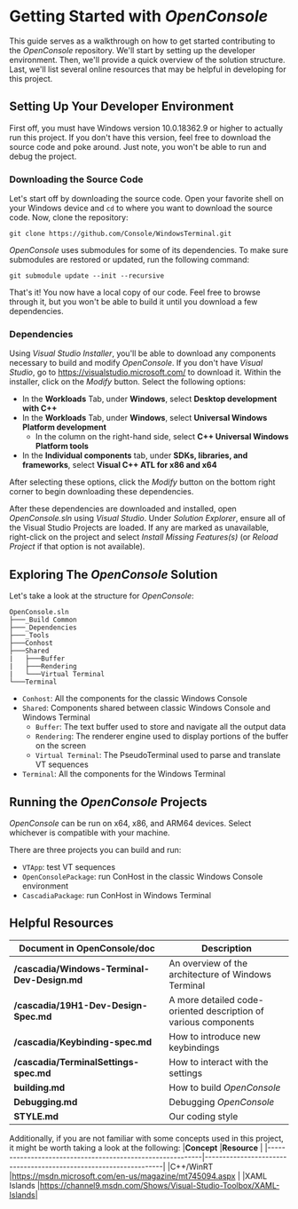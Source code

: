 # Getting Started with *OpenConsole*

This guide serves as a walkthrough on how to get started contributing to the *OpenConsole* repository. We'll start by setting up the developer environment. Then, we'll provide a quick overview of the solution structure. Last, we'll list several online resources that may be helpful in developing for this project.

## Setting Up Your Developer Environment

First off, you must have Windows version 10.0.18362.9 or higher to actually run this project. If you don't have this version, feel free to download the source code and poke around. Just note, you won't be able to run and debug the project.

### Downloading the Source Code
Let's start off by downloading the source code. Open your favorite shell on your Windows device and `cd` to where you want to download the source code. Now, clone the repository:

```shell
git clone https://github.com/Console/WindowsTerminal.git
```

*OpenConsole* uses submodules for some of its dependencies. To make sure submodules are restored or updated, run the following command:

```shell
git submodule update --init --recursive
```

That's it! You now have a local copy of our code. Feel free to browse through it, but you won't be able to build it until you download a few dependencies.

### Dependencies

Using *Visual Studio Installer*, you'll be able to download any components necessary to build and modify *OpenConsole*. If you don't have *Visual Studio*, go to https://visualstudio.microsoft.com/ to download it. Within the installer, click on the *Modify* button. Select the following options:
 - In the **Workloads** Tab, under **Windows**, select **Desktop development with C++**
 - In the **Workloads** Tab, under **Windows**, select **Universal Windows Platform development**
   - In the column on the right-hand side, select **C++ Universal Windows Platform tools**
 - In the **Individual components** tab, under **SDKs, libraries, and frameworks**, select **Visual C++ ATL for x86 and x64**
 
 After selecting these options, click the *Modify* button on the bottom right corner to begin downloading these dependencies.

After these dependencies are downloaded and installed, open *OpenConsole.sln* using *Visual Studio*. Under *Solution Explorer*, ensure all of the Visual Studio Projects are loaded. If any are marked as unavailable, right-click on the project and select *Install Missing Features(s)* (or *Reload Project* if that option is not available).

## Exploring The *OpenConsole* Solution

Let's take a look at the structure for *OpenConsole*:
```shell
OpenConsole.sln
├───_Build Common
├───_Dependencies
├───_Tools
├───Conhost
├───Shared
|   ├───Buffer
|   ├───Rendering
|   └───Virtual Terminal
└───Terminal
```
 
 <!-- - `_Build Common`: -->
 <!-- - `_Dependencies`: -->
 <!-- - `_Tools`: -->
 - `Conhost`: All the components for the classic Windows Console
 - `Shared`: Components shared between classic Windows Console and Windows Terminal
   - `Buffer`: The text buffer used to store and navigate all the output data
   - `Rendering`: The renderer engine used to display portions of the buffer on the screen
   - `Virtual Terminal`: The PseudoTerminal used to parse and translate VT sequences
 - `Terminal`: All the components for the Windows Terminal

## Running the *OpenConsole* Projects

*OpenConsole* can be run on x64, x86, and ARM64 devices. Select whichever is compatible with your machine.

There are three projects you can build and run:
 - `VTApp`: test VT sequences
 - `OpenConsolePackage`: run ConHost in the classic Windows Console environment
 - `CascadiaPackage`: run ConHost in Windows Terminal

## Helpful Resources

|**Document in OpenConsole/doc**                            |**Description**                                                |
|-----------------------------------------------------------|---------------------------------------------------------------|
|**/cascadia/Windows-Terminal-Dev-Design.md**               |An overview of the architecture of Windows Terminal            |
|**/cascadia/19H1-Dev-Design-Spec.md**                      |A more detailed code-oriented description of various components|
|**/cascadia/Keybinding-spec.md**                           |How to introduce new keybindings                               |
|**/cascadia/TerminalSettings-spec.md**                     |How to interact with the settings                              |
|**building.md**                                            |How to build *OpenConsole*                                     |
|**Debugging.md**                                           |Debugging *OpenConsole*                                        |
|**STYLE.md**                                               |Our coding style                                               |

Additionally, if you are not familiar with some concepts used in this project, it might be worth taking a look at the following:
|**Concept**                                                |**Resource**                                                      |
|-----------------------------------------------------------|------------------------------------------------------------------|
|C++/WinRT                                                  |https://msdn.microsoft.com/en-us/magazine/mt745094.aspx           |
|XAML Islands                                               |https://channel9.msdn.com/Shows/Visual-Studio-Toolbox/XAML-Islands|
